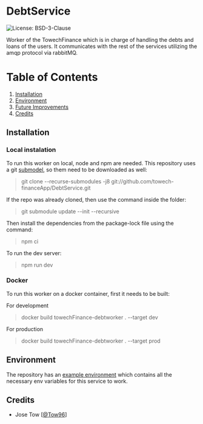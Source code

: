 # DebtService

![License: BSD-3-Clause](https://img.shields.io/github/license/towech-financeApp/DebtService)

Worker of the TowechFinance which is in charge of handling the debts and loans of the users. It
communicates with the rest of the services utilizing the amqp protocol via rabbitMQ.

# Table of Contents
1. [Installation](#Installation)
2. [Environment](#Environment)
3. [Future Improvements](#Future_Improvements)
3. [Credits](#Credits)

## Installation

### Local instalation
To run this worker on local, node and npm are needed. This repository uses a git 
[submodel](https://github.com/towech-financeApp/Models), so them need to be downloaded as well: 

> git clone --recurse-submodules -j8 git://github.com/towech-financeApp/DebtService.git

If the repo was already cloned, then use the command inside the folder:
> git submodule update --init --recursive

Then install the dependencies from the package-lock file using the command:
> npm ci

To run the dev server:
> npm run dev

### Docker
To run this worker on a docker container, first it needs to be built:

For development
> docker build towechFinance-debtworker . --target dev

For production
> docker build towechFinance-debtworker . --target prod

## Environment
The repository has an [example environment](/env.sample) which contains all the necessary env
variables for this service to work.

## Credits
- Jose Tow [[@Tow96](https://github.com/Tow96)]
